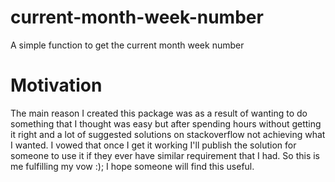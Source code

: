 # current-month-week-number
A simple function to get the current month week number
# Motivation
The main reason I created this package was as a result of wanting to do something that I thought was easy but after spending hours without getting it right and a lot of suggested solutions on stackoverflow not achieving what I wanted. I vowed that once I get it working I'll publish the solution for someone to use it if they ever have similar requirement that I had. So this is me fulfilling my vow :); I hope someone will find this useful.
